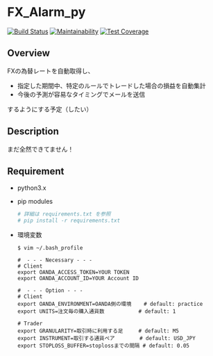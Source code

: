 # FX_Alarm_py

[![Build Status](https://travis-ci.com/siruku6/fx_alarm_py.svg?branch=master)](https://travis-ci.com/siruku6/fx_alarm_py)
[![Maintainability](https://api.codeclimate.com/v1/badges/67acc571f4fe4e7f7959/maintainability)](https://codeclimate.com/github/siruku6/fx_alarm_py/maintainability)
[![Test Coverage](https://api.codeclimate.com/v1/badges/67acc571f4fe4e7f7959/test_coverage)](https://codeclimate.com/github/siruku6/fx_alarm_py/test_coverage)

## Overview
FXの為替レートを自動取得し、
- 指定した期間中、特定のルールでトレードした場合の損益を自動集計
- 今後の予測が容易なタイミングでメールを送信

するようにする予定（したい）

## Description
まだ全然できてません！

## Requirement
- python3.x
- pip modules
    ```bash
    # 詳細は requirements.txt を参照
    # pip install -r requirements.txt
    ```

- 環境変数
    ```
    $ vim ~/.bash_profile

    #  - - - Necessary - - -
    # Client
    export OANDA_ACCESS_TOKEN=YOUR TOKEN
    export OANDA_ACCOUNT_ID=YOUR Account ID

    #  - - - Option - - -
    # Client
    export OANDA_ENVIRONMENT=OANDA側の環境    # default: practice
    export UNITS=注文毎の購入通貨数           # default: 1

    # Trader
    export GRANULARITY=取引時に利用する足     # default: M5
    export INSTRUMENT=取引する通貨ペア        # default: USD_JPY
    export STOPLOSS_BUFFER=stoplossまでの間隔 # default: 0.05
    ```

